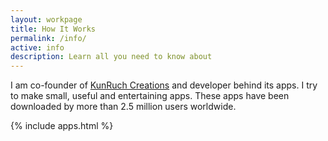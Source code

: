 ```yaml
---
layout: workpage
title: How It Works
permalink: /info/
active: info
description: Learn all you need to know about
---
```


I am co-founder of [KunRuch Creations](http://kunruchcreations.com) and developer behind its apps. I try to make small, useful and entertaining apps. These apps have been downloaded by more than 2.5 million users worldwide.

{% include apps.html %}